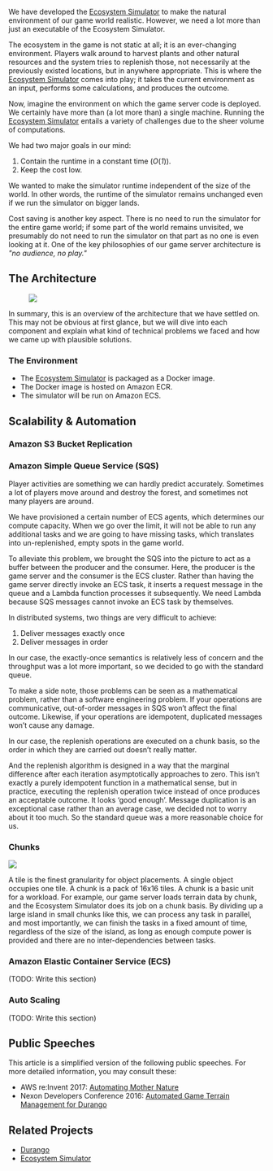We have developed the [Ecosystem Simulator][ecosim] to make the natural
environment of our game world realistic. However, we need a lot more than just
an executable of the Ecosystem Simulator.

The ecosystem in the game is not static at all; it is an ever-changing
environment. Players walk around to harvest plants and other natural resources
and the system tries to replenish those, not necessarily at the previously
existed locations, but in anywhere appropriate. This is where the [Ecosystem
Simulator][ecosim] comes into play; it takes the current environment as an
input, performs some calculations, and produces the outcome.

Now, imagine the environment on which the game server code is deployed. We
certainly have more than (a lot more than) a single machine. Running the
[Ecosystem Simulator][ecosim] entails a variety of challenges due to the
sheer volume of computations.

We had two major goals in our mind:

1. Contain the runtime in a constant time (*O*(*1*)).
1. Keep the cost low.

We wanted to make the simulator runtime independent of the size of the world. In
other words, the runtime of the simulator remains unchanged even if we run the
simulator on bigger lands.

Cost saving is another key aspect. There is no need to run the simulator for the
entire game world; if some part of the world remains unvisited, we presumably do
not need to run the simulator on that part as no one is even looking at it. One
of the key philosophies of our game server architecture is *"no audience, no
play."*

## The Architecture

<figure>
  <img src="/static/images/ecosim_pipeline_architecture.png" style="max-width:90%"/>
</figure>

In summary, this is an overview of the architecture that we have settled on.
This may not be obvious at first glance, but we will dive into each component
and explain what kind of technical problems we faced and how we came up with
plausible solutions.

### The Environment

- The [Ecosystem Simulator][ecosim] is packaged as a Docker image.
- The Docker image is hosted on Amazon ECR.
- The simulator will be run on Amazon ECS.

## Scalability &amp; Automation

### Amazon S3 Bucket Replication

### Amazon Simple Queue Service (SQS)

<!--Now, the game server can invoke an ECS task, but we have a potential problem.-->
Player activities are something we can hardly predict accurately. Sometimes a
lot of players move around and destroy the forest, and sometimes not many
players are around.

We have provisioned a certain number of ECS agents, which determines our compute
capacity. When we go over the limit, it will not be able to run any additional
tasks and we are going to have missing tasks, which translates into
un-replenished, empty spots in the game world.

To alleviate this problem, we brought the SQS into the picture to act as a
buffer between the producer and the consumer. Here, the producer is the game
server and the consumer is the ECS cluster. Rather than having the game server
directly invoke an ECS task, it inserts a request message in the queue and a
Lambda function processes it subsequently. We need Lambda because SQS messages
cannot invoke an ECS task by themselves.

In distributed systems, two things are very difficult to achieve:

1. Deliver messages exactly once
1. Deliver messages in order

In our case, the exactly-once semantics is relatively less of concern and the
throughput was a lot more important, so we decided to go with the standard
queue.

To make a side note, those problems can be seen as a mathematical problem,
rather than a software engineering problem. If your operations are
communicative, out-of-order messages in SQS won’t affect the final outcome.
Likewise, if your operations are idempotent, duplicated messages won’t cause
any damage.

In our case, the replenish operations are executed on a chunk basis, so the
order in which they are carried out doesn’t really matter.

And the replenish algorithm is designed in a way that the marginal difference
after each iteration asymptotically approaches to zero. This isn’t exactly a
purely idempotent function in a mathematical sense, but in practice, executing
the replenish operation twice instead of once produces an acceptable outcome.
It looks ‘good enough’. Message duplication is an exceptional case rather than
an average case, we decided not to worry about it too much. So the standard
queue was a more reasonable choice for us.

### Chunks

<img src="/static/images/ecosim_chunks.jpg" style="max-width:90%">

A tile is the finest granularity for object placements. A single object
occupies one tile. A chunk is a pack of 16x16 tiles. A chunk is a basic unit
for a workload. For example, our game server loads terrain data by chunk, and
the Ecosystem Simulator does its job on a chunk basis. By dividing up a large
island in small chunks like this, we can process any task in parallel, and most
importantly, we can finish the tasks in a fixed amount of time, regardless of
the size of the island, as long as enough compute power is provided and there
are no inter-dependencies between tasks.

### Amazon Elastic Container Service (ECS)

(TODO: Write this section)

### Auto Scaling

(TODO: Write this section)

## Public Speeches

This article is a simplified version of the following public speeches. For more
detailed information, you may consult these:

- AWS re:Invent 2017: [Automating Mother Nature](https://www.youtube.com/watch?v=H7kF7r7UBFE)
- Nexon Developers Conference 2016: [Automated Game Terrain Management for Durango](http://ndcreplay.nexon.com/NDC2016/sessions/NDC2016_0062.html)

## Related Projects

- [Durango](/experience/durango.html)
- [Ecosystem Simulator][ecosim]


[ecosim]: /experience/durango_ecosim.html
[sqs]: https://aws.amazon.com/sqs/
[ecs]: https://aws.amazon.com/ecs/
